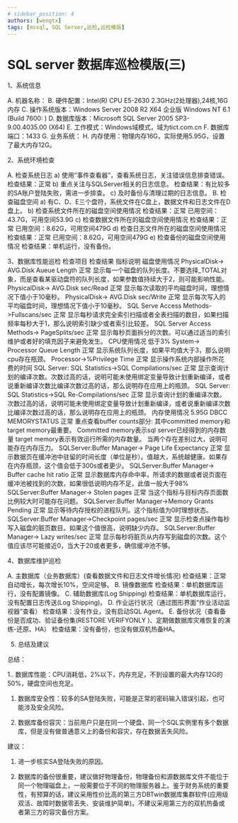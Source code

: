 ```yaml
---
# sidebar_position: 4
authors: [wengtx]
tags: [mssql, SQL Server,巡检,巡检模版]
---
```


# SQL server 数据库巡检模版(三)

1、系统信息

A. 机器名称：
B. 硬件配置：Intel(R) CPU E5-2630 2.3GHz(2处理器),24核,16G内存
C. 操作系统版本：Windows Server 2008 R2 X64 企业版 Windows NT 6.1 (Build 7600: )
D. 数据库版本：Microsoft SQL Server 2005 SP3- 9.00.4035.00 (X64)
E. 工作模式：Windows域模式，域为tict.com.cn
F. 数据库端口：1433
G. 业务系统：
H. 内存使用：物理内存16G，实际使用5.95G，设置了最大内存12G。

2、系统环境检查

A. 检查系统日志
a) 使用“事件查看器”，查看系统日志，关注错误信息排查错误。
检查结果：正常
b) 重点关注与SQLServer相关的日志信息。
检查结果：有比较多的SA账户登陆失败，需进一步排查。
c) 及时备份与清理过期的日志信息。
B. 检查磁盘空间
a) 有C、D、E三个盘符，系统文件在C盘上，数据文件和日志文件在D盘上。
b) 检查系统文件所在的磁盘空间使用情况
检查结果：正常 已用空间：43.7G，可用空间53.9G
c) 检查数据文件所在的磁盘空间使用情况
检查结果：正常 已用空间：8.62G，可用空间479G
d) 检查日志文件所在的磁盘空间使用情况
检查结果：正常 已用空间：8.62G，可用空间479G
e) 检查备份的磁盘空间使用情况
检查结果：单机运行，没有备份。

3、数据库性能巡检
检查项目 检查结果 指标说明
磁盘使用情况
PhysicalDisk-> AVG.Disk Aueue Length 正常 显示每一个磁盘的队列长度。不要选择_TOTAL对象，而是查看某驱动盘符的队列长度，如果参数值持续大于2，则可能影响性能。
PhysicalDisk-> AVG.Disk sec/Read 正常 显示每次读取的平均磁盘时间，理想情况下值小于10毫秒。
PhysicalDisk-> AVG.Disk sec/Write 正常 显示每次写入的平均磁盘时间，理想情况下值小于10毫秒。
SQL Serve Access Methods->Fullscans/sec 正常 显示每秒请求完全索引扫描或者全表扫描的数目，如果扫描频率每秒大于1，那么说明索引缺少或者索引比较差。
SQL Server Access Methods-> PageSplits/sec 正常 显示每秒页面拆分的次数。可以通过适当的索引维护或者好的填充因子来避免发生。
CPU使用情况 低于3%
System-> Processor Queue Length 正常 显示系统队列长度，如果平均值大于3，那么说明cpu存在瓶颈。
Processor->%Privilege Time 正常 显示操作系统内部操作所花费的时间
SQL Server: SQL Statistics->SQL Compilations/sec 正常 显示查询计划的编译次数。次数过高的话，说明可能未使用绑定变量导致计划重新编译，或者说重新编译次数比编译次数过高的话，那么说明存在应用上的瓶颈。
SQL Server: SQL Statistics->SQL Re-Compilations/sec 正常 显示查询计划的重编译次数。次数过高的话，说明可能未使用绑定变量导致计划重新编译，或者说重新编译次数比编译次数过高的话，那么说明存在应用上的瓶颈。
内存使用情况 5.95G
DBCC MEMORYSTATUS 正常 重点查看buffer counts部分:
其中committed memory和target memory最重要。
Committed memory表示sql server已经得到的内存数量
target memory表示有效运行所需的内存数量。
当两个存在差别过大，说明可能存在内存压力。
SQLServer:Buffer Manager-> Page Life Expectancy 正常 显示数据页在缓冲池中驻留的时间长度（单位是秒）。值越大，系统越健康。如果存在内存瓶颈，这个值会低于300s或者更少。
SQLServer:Buffer Manager-> Buffer cache hit ratio 正常 显示数据库内存命中率，所请求的数据或者说页面在缓冲池被找到的次数，如果很低说明内存不足，此值一般大于98%
SQLServer:Buffer Manager-> Stolen pages 正常 当这个指标与目标内存页面数比例较大时可能存在问题。
SQLServer:Buffer Manager->Memory Grants Pending 正常 显示等待内存授权的进程队列。这个指标值为0时理想状态。
SQLServer:Buffer Manager->Checkpoint pages/sec 正常 显示检查点操作每秒写入磁盘的脏页数目。如果这个值很高，说明缺少内存。
SQLServer:Buffer Manager-> Lazy writes/sec 正常 显示每秒将脏页从内存写到磁盘的次数。这个值应该尽可能接近0，当大于20或者更多，确信缓冲池不够。

4、数据库维护巡检

A. 主数据库（业务数据库）(查看数据文件和日志文件增长情况)
检查结果：正常 自动增长，每次增长10%，空间足够。
B. 镜像数据库
检查结果：单机数据库运行，没有配置镜像。
C. 辅助数据库(Log Shipping)
检查结果：单机数据库运行，没有配置日志传送(Log Shipping)。
D. 作业运行状况（通过图形界面“作业活动监视器”查看）
检查结果：没有作业，没有启动SQL Agent。
E. 备份状况（查看备份是否成功、验证备份集(RESTORE VERIFYONLY )、定期做数据库灾难恢复的演练-还原、HA）
检查结果：没有备份，也没有做双机热备HA。

5. 总结及建议

 总结：

1.. 数据库性能：CPU消耗低，2%以下，内存充足，不到设置的最大内存12G的50%，硬盘空间也充足。

1. 数据库安全性：较多的SA登陆失败，可能是正常的密码输入错误引起，也可能涉及安全风险。

2. 数据库备份容灾：当前用户只是在同一个硬盘、同一个SQL实例里有多个数据库，但是没有做普通意义上的备份和容灾，存在数据丢失风险。

建议：

1. 进一步核实SA登陆失败的原因。

2. 数据库的备份很重要，建议做好物理备份，物理备份和源数据库文件不能位于同一个物理磁盘上，一般需要位于不同的物理服务器上。鉴于财务系统的重要性，有预算的话，建议采用性价比高的第三方DBTwin数据库集群软件(应用级双活、故障时数据零丢失、安装维护简单)。不建议采用第三方的双机热备或者第三方的容灾备份方案。